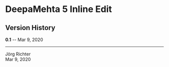 # DeepaMehta 5 Inline Edit

## Version History

**0.1** -- Mar 9, 2020

------------
Jörg Richter  
Mar 9, 2020
